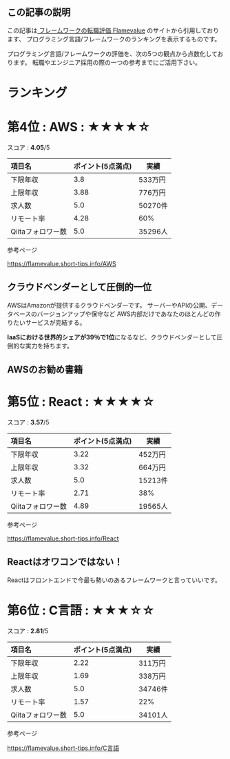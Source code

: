 <!--
title:   フレームワーク/プログラミング言語 ランキングTop15
tags:    FlameValue,テスト
id:      811d913d173d87586f01
private: true
-->
## この記事の説明

この記事は<a href="https://flamevalue.short-tips.info/"> フレームワークの転職評価 Flamevalue</a> のサイトから引用しております、
プログラミング言語/フレームワークのランキングを表示するものです。

プログラミング言語/フレームワークの評価を、次の5つの観点から点数化しております。
転職やエンジニア採用の際の一つの参考までにご活用下さい。

# ランキング


# 第4位 : AWS : ★★★★☆

スコア : **4.05**/5

| 項目名            | ポイント(5点満点) | 実績 |
| :---------------- | ----------------- | ---- |
| 下限年収          |     3.8   |       533万円   |
| 上限年収          |     3.88|       776万円    |
| 求人数            |     5.0   |       50270件  |
| リモート率        |     4.28  |       60%    |
| Qiitaフォロワー数 |     5.0|   35296人   |

参考ページ

https://flamevalue.short-tips.info/AWS




## クラウドベンダーとして圧倒的一位

AWSはAmazonが提供するクラウドベンダーです。
サーバーやAPIの公開、データベースのバージョンアップや保守など
AWS内部だけであなたのほとんどの作りたいサービスが完結する。

**IaaSにおける世界的シェアが39％で1位**になるなど、クラウドベンダーとして圧倒的な実力を持ちます。



## AWSのお勧め書籍





# 第5位 : React : ★★★★☆

スコア : **3.57**/5

| 項目名            | ポイント(5点満点) | 実績 |
| :---------------- | ----------------- | ---- |
| 下限年収          |     3.22   |       452万円   |
| 上限年収          |     3.32|       664万円    |
| 求人数            |     5.0   |       15213件  |
| リモート率        |     2.71  |       38%    |
| Qiitaフォロワー数 |     4.89|   19565人   |

参考ページ

https://flamevalue.short-tips.info/React





## Reactはオワコンではない！

Reactはフロントエンドで今最も勢いのあるフレームワークと言っていいです。





# 第6位 : C言語 : ★★★☆☆

スコア : **2.81**/5

| 項目名            | ポイント(5点満点) | 実績 |
| :---------------- | ----------------- | ---- |
| 下限年収          |     2.22   |       311万円   |
| 上限年収          |     1.69|       338万円    |
| 求人数            |     5.0   |       34746件  |
| リモート率        |     1.57  |       22%    |
| Qiitaフォロワー数 |     5.0|   34101人   |

参考ページ

https://flamevalue.short-tips.info/C言語